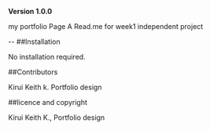 **Version 1.0.0**

my portfolio Page
A Read.me for week1 independent project 

--
 ##Installation

 No installation required.

 ##Contributors

Kirui Keith k. Portfolio design


##licence and copyright

Kirui  Keith K., Portfolio design